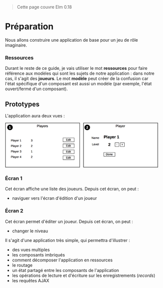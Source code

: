 > Cette page couvre Elm 0.18

# Préparation

Nous allons construire une application de base pour un jeu de rôle imaginaire.

### Ressources

Durant le reste de ce guide, je vais utiliser le mot __ressources__ pour faire référence aux modèles qui sont les sujets de notre application : dans notre cas, il s'agit des __joueurs__. Le mot __modèle__ peut créer de la confusion car l'état spécifique d'un composant est aussi un modèle (par exemple, l'état ouvert/fermé d'un composant).

## Prototypes

L'application aura deux vues :

![Plan](01-preparation.png)

### Écran 1

Cet écran affiche une liste des joueurs. Depuis cet écran, on peut :

- naviguer vers l'écran d'édition d'un joueur

### Écran 2

Cet écran permet d'éditer un joueur. Depuis cet écran, on peut :

- changer le niveau


Il s'agit d'une application très simple, qui permettra d'illustrer :

- des vues multiples
- les composants imbriqués
- comment décomposer l'application en ressources
- le routage
- un état partagé entre les composants de l'application
- les opérations de lecture et d'écriture sur les enregistrements (*records*)
- les requêtes AJAX
